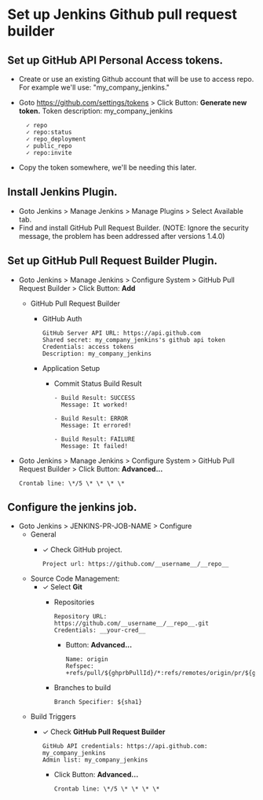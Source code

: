 Set up Jenkins Github pull request builder
===

Set up GitHub API Personal Access tokens.
---
  - Create or use an existing Github account that will be use to access repo. For example we'll use: "my_company_jenkins."
  - Goto https://github.com/settings/tokens > Click Button: __Generate new token.__
        Token description: my_company_jenkins

          ✓ repo
          ✓ repo:status
          ✓ repo_deployment
          ✓ public_repo
          ✓ repo:invite

  - Copy the token somewhere, we'll be needing this later.


Install Jenkins Plugin.
---
  - Goto Jenkins > Manage Jenkins > Manage Plugins > Select Available tab.
  - Find and install GitHub Pull Request Builder.
    (NOTE: Ignore the security message, the problem has been addressed after versions 1.4.0)


Set up GitHub Pull Request Builder Plugin.
---
  - Goto Jenkins > Manage Jenkins > Configure System > GitHub Pull Request Builder > Click Button: __Add__
    - GitHub Pull Request Builder

        - GitHub Auth

              GitHub Server API URL: https://api.github.com
              Shared secret: my_company_jenkins's github api token
              Credentials: access tokens
              Description: my_company_jenkins

      - Application Setup
        - Commit Status Build Result

              - Build Result: SUCCESS
                Message: It worked!

              - Build Result: ERROR
                Message: It errored!

              - Build Result: FAILURE
                Message: It failed!

  - Goto Jenkins > Manage Jenkins > Configure System > GitHub Pull Request Builder > Click Button: __Advanced...__

        Crontab line: \*/5 \* \* \* \*


Configure the jenkins job.
---
  - Goto Jenkins > JENKINS-PR-JOB-NAME > Configure
    - General
      - ✓ Check GitHub project.

            Project url: https://github.com/__username__/__repo__

    - Source Code Management:
      - ✓ Select __Git__
        - Repositories

              Repository URL: https://github.com/__username__/__repo__.git
              Credentials: __your-cred__

          - Button: __Advanced...__

                Name: origin
                Refspec: +refs/pull/${ghprbPullId}/*:refs/remotes/origin/pr/${ghprbPullId}/*

        - Branches to build

              Branch Specifier: ${sha1}

    - Build Triggers
      - ✓ Check __GitHub Pull Request Builder__

            GitHub API credentials: https://api.github.com: my_company_jenkins
            Admin list: my_company_jenkins

        - Click Button: __Advanced...__

              Crontab line: \*/5 \* \* \* \*
